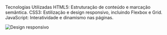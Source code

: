 Tecnologias Utilizadas
HTML5: Estruturação de conteúdo e marcação semântica.
CSS3: Estilização e design responsivo, incluindo Flexbox e Grid.
JavaScript: Interatividade e dinamismo nas páginas.


![Design responsivo](https://github.com/user-attachments/assets/506c90a4-7e1e-42f3-926f-c1cf74516789)
